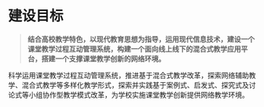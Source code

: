 # 建设目标

> **结合高校教学特色，以现代教育思想为指导，运用现代信息技术，建设一个课堂教学过程互动管理系统，构建一个面向线上线下的混合式教学应用平台，搭建一个支撑课堂教学创新的网络环境。**

科学运用课堂教学过程互动管理系统，推进基于混合式教学改革，探索网络辅助教学、混合式教学等多样化教学形式，探索并实践基于案例式、启发式、探究式及讨论式等小组协作型教学模式改革，为学校实施课堂教学创新提供网络教学环境。
